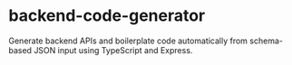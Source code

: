 # backend-code-generator
Generate backend APIs and boilerplate code automatically from schema-based JSON input using TypeScript and Express.
